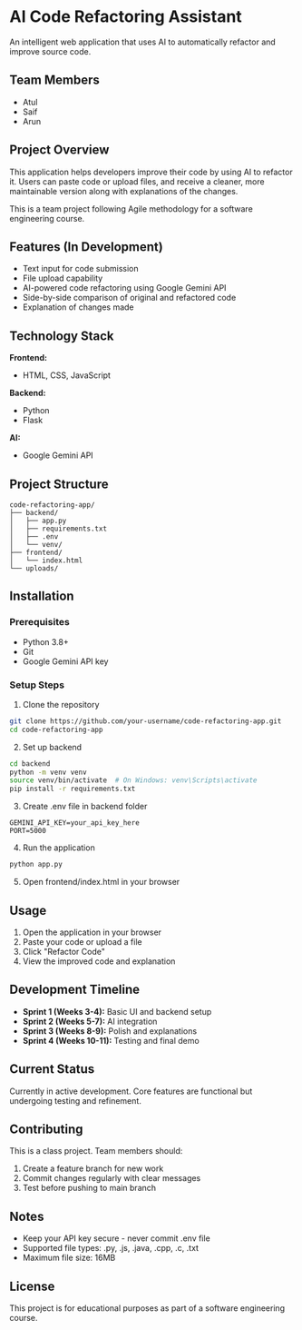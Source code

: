 # AI Code Refactoring Assistant

An intelligent web application that uses AI to automatically refactor and improve source code.

## Team Members

- Atul
- Saif
- Arun

## Project Overview

This application helps developers improve their code by using AI to refactor it. Users can paste code or upload files, and receive a cleaner, more maintainable version along with explanations of the changes.

This is a team project following Agile methodology for a software engineering course.

## Features (In Development)

- Text input for code submission
- File upload capability
- AI-powered code refactoring using Google Gemini API
- Side-by-side comparison of original and refactored code
- Explanation of changes made

## Technology Stack

**Frontend:**
- HTML, CSS, JavaScript

**Backend:**
- Python
- Flask

**AI:**
- Google Gemini API

## Project Structure
```
code-refactoring-app/
├── backend/
│   ├── app.py
│   ├── requirements.txt
│   ├── .env
│   └── venv/
├── frontend/
│   └── index.html
└── uploads/
```

## Installation

### Prerequisites
- Python 3.8+
- Git
- Google Gemini API key

### Setup Steps

1. Clone the repository
```bash
git clone https://github.com/your-username/code-refactoring-app.git
cd code-refactoring-app
```

2. Set up backend
```bash
cd backend
python -m venv venv
source venv/bin/activate  # On Windows: venv\Scripts\activate
pip install -r requirements.txt
```

3. Create .env file in backend folder
```
GEMINI_API_KEY=your_api_key_here
PORT=5000
```

4. Run the application
```bash
python app.py
```

5. Open frontend/index.html in your browser

## Usage

1. Open the application in your browser
2. Paste your code or upload a file
3. Click "Refactor Code"
4. View the improved code and explanation

## Development Timeline

- **Sprint 1 (Weeks 3-4):** Basic UI and backend setup
- **Sprint 2 (Weeks 5-7):** AI integration
- **Sprint 3 (Weeks 8-9):** Polish and explanations
- **Sprint 4 (Weeks 10-11):** Testing and final demo

## Current Status

Currently in active development. Core features are functional but undergoing testing and refinement.

## Contributing

This is a class project. Team members should:
1. Create a feature branch for new work
2. Commit changes regularly with clear messages
3. Test before pushing to main branch

## Notes

- Keep your API key secure - never commit .env file
- Supported file types: .py, .js, .java, .cpp, .c, .txt
- Maximum file size: 16MB

## License

This project is for educational purposes as part of a software engineering course.

